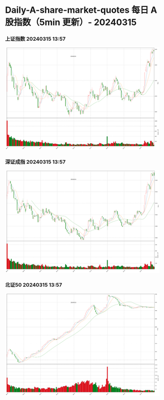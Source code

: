 
# Daily-A-share-market-quotes 每日 A 股指数（5min 更新）- 20240315

### 上证指数 20240315 13:57
![](./fig/2024/3/20240315-sh000001.png)

### 深证成指 20240315 13:57
![](./fig/2024/3/20240315-sz399001.png)

### 北证50 20240315 13:57
![](./fig/2024/3/20240315-bj899050.png)
